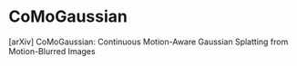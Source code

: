 # CoMoGaussian
[arXiv] CoMoGaussian: Continuous Motion-Aware Gaussian Splatting from Motion-Blurred Images
